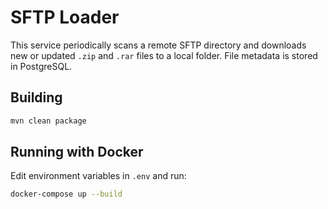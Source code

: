 # SFTP Loader

This service periodically scans a remote SFTP directory and downloads new or updated `.zip` and `.rar` files to a local folder. File metadata is stored in PostgreSQL.

## Building

```bash
mvn clean package
```

## Running with Docker

Edit environment variables in `.env` and run:

```bash
docker-compose up --build
```
